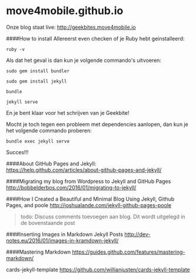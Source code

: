# move4mobile.github.io

Onze blog staat live: http://geekbites.move4mobile.io

####How to install
Allereerst even checken of je Ruby hebt geinstalleerd:

`ruby -v`

Als dat het geval is dan kun je volgende commando's uitvoeren:

`sudo gem install bundler`

`sudo gem install jekyll`

`bundle`

`jekyll serve`

En je bent klaar voor het schrijven van je Geekbite!

Mocht je toch tegen een probleem met dependencies aanlopen, dan kun je het volgende commando proberen:

`bundle exec jekyll serve`

Succes!!!

####About GitHub Pages and Jekyll:
https://help.github.com/articles/about-github-pages-and-jekyll/

####Migrating my blog from Wordpress to Jekyll and GitHub Pages
http://bobbelderbos.com/2016/01/migrating-to-jekyll/

####How I Created a Beautiful and Minimal Blog Using Jekyll, Github Pages, and poole
http://joshualande.com/jekyll-github-pages-poole

> todo: Discuss comments toevoegen aan blog. Dit wordt uitgelegd in de bovenstaande post

####Inserting Images in Markdown Jekyll Posts
http://dev-notes.eu/2016/01/images-in-kramdown-jekyll/

####Mastering Markdown
https://guides.github.com/features/mastering-markdown/

cards-jekyll-template
https://github.com/willianjusten/cards-jekyll-template
